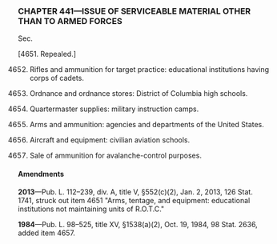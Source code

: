 ### **CHAPTER 441—ISSUE OF SERVICEABLE MATERIAL OTHER THAN TO ARMED FORCES** ###

Sec.

[4651. Repealed.]

4652. Rifles and ammunition for target practice: educational institutions having corps of cadets.

4653. Ordnance and ordnance stores: District of Columbia high schools.

4654. Quartermaster supplies: military instruction camps.

4655. Arms and ammunition: agencies and departments of the United States.

4656. Aircraft and equipment: civilian aviation schools.

4657. Sale of ammunition for avalanche-control purposes.

#### Amendments ####

**2013**—Pub. L. 112–239, div. A, title V, §552(c)(2), Jan. 2, 2013, 126 Stat. 1741, struck out item 4651 "Arms, tentage, and equipment: educational institutions not maintaining units of R.O.T.C."

**1984**—Pub. L. 98–525, title XV, §1538(a)(2), Oct. 19, 1984, 98 Stat. 2636, added item 4657.